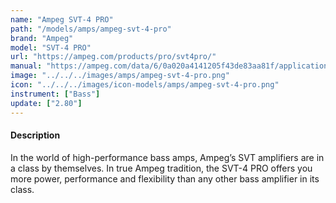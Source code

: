 ```yaml
---
name: "Ampeg SVT-4 PRO"
path: "/models/amps/ampeg-svt-4-pro"
brand: "Ampeg"
model: "SVT-4 PRO"
url: "https://ampeg.com/products/pro/svt4pro/"
manual: "https://ampeg.com/data/6/0a020a4141205f43de83aa81f/application/pdf/Owner%E2%80%99s%20Manual%20-%20English%20.pdf"
image: "../../../images/amps/ampeg-svt-4-pro.png"
icon: "../../../images/icon-models/amps/ampeg-svt-4-pro.png"
instrument: ["Bass"]
update: ["2.80"]
---
```

#### Description
In the world of high-performance bass amps, Ampeg’s SVT amplifiers are in a class by themselves. In true Ampeg tradition, the SVT-4 PRO offers you more power, performance and flexibility than any other bass amplifier in its class.